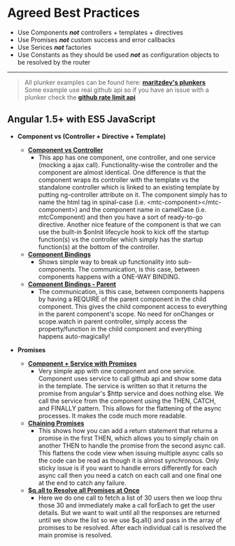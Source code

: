 # Agreed Best Practices
* Use Components **_not_** controllers + templates + directives
* Use Promises **_not_** custom success and error callbacks 
* Use Serices **_not_** factories
* Use Constants as they should be used **_not_** as configuration objects to be resolved by the router

<hr>

> All plunker examples can be found here: **[maritzdev's plunkers](https://plnkr.co/users/maritzdev)** <br>
> Some example use real github api so if you have an issue with a plunker check the **[github rate limit api](https://api.github.com/rate_limit)**

## Angular 1.5+ with ES5 JavaScript

* **Component vs (Controller + Directive + Template)**
	* **[Component vs Controller](https://plnkr.co/edit/QRmBKp?p=preview)**
		* This app has one component, one controller, and one service (mocking a ajax call). Functionality-wise the controller and the component are almost identical. One difference is that the component wraps its controller with the template vs the standalone controller which is linked to an existing template by putting ng-controller attribute on it. The component simply has to name the html tag in spinal-case (i.e. &lt;mtc-component&gt;&lt;/mtc-component&gt;) and the component name in camelCase (i.e. mtcComponent) and then you have a sort of ready-to-go directive. Another nice feature of the component is that we can use the built-in $onInit lifecycle hook to kick off the startup function(s) vs the controller which simply has the startup function(s) at the bottom of the controller. 
	* **[Component Bindings](https://plnkr.co/edit/RCesTW?p=preview)**
		* Shows simple way to break up functionality into sub-components. The communication, is this case, between components happens with a ONE-WAY BINDING.
	* **[Component Bindings - Parent](https://plnkr.co/edit/kg13Z3?p=preview)**
		* The communication, is this case, between components happens by having a REQUIRE of the parent component in the child component. This gives the child component access to everything in the parent component's scope. No need for onChanges or scope.watch in parent controller, simply access the property/function in the child component and everything happens auto-magically!

* **Promises**
	* **[Component + Service with Promises](https://plnkr.co/edit/ZWtX4B?p=preview)**
		* Very simple app with one component and one service. Component uses service to call github api and show some data in the template. The service is written so that it returns the promise from angular's $http service and does nothing else. We call the service from the component using the THEN,  CATCH, and FINALLY pattern. This allows for the flattening of the async processes. It makes the code much more readable.
	* **[Chaining Promises](https://plnkr.co/edit/2oLQhi?p=preview)**
		* This shows how you can add a return statement that returns a promise in the first THEN, which allows you to simply chain on another THEN to handle the promise from the second async call. This flattens the code view when issuing multiple async calls so the code can be read as though it is almost synchronous. Only sticky issue is if you want to handle errors differently for each async call then you need a catch on each call and one final one at the end to catch any failure.
	*  **[$q.all to Resolve all Promises at Once](https://plnkr.co/edit/BrtIuo?p=preview)**
		* Here we do one call to fetch a list of 30 users then we loop thru those 30 and immediately make a call forEach to get the user details. But we want to wait until all the responses are returned until we show the list so we use $q.all() and pass in the array of promises to be resolved. After each individual call is resolved the main promise is resolved. 